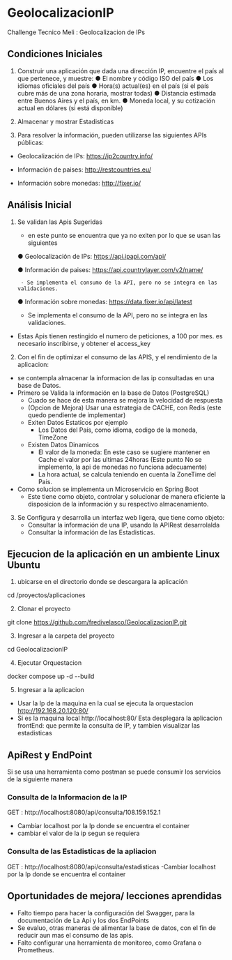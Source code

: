 # GeolocalizacionIP
Challenge Tecnico Meli : Geolocalizacion de IPs

## Condiciones Iniciales

1. Construir una aplicación que dada una dirección IP, encuentre el país al que pertenece, y
muestre:
● El nombre y código ISO del país
● Los idiomas oficiales del país
● Hora(s) actual(es) en el país (si el país cubre más de una zona horaria, mostrar
todas)
● Distancia estimada entre Buenos Aires y el país, en km.
● Moneda local, y su cotización actual en dólares (si está disponible)

2. Almacenar  y mostrar  Estadisticas

3. Para resolver la información, pueden utilizarse las siguientes APIs públicas:

- Geolocalización de IPs: https://ip2country.info/

- Información de paises: http://restcountries.eu/

- Información sobre monedas: http://fixer.io/



## Análisis Inicial 

1. Se validan las Apis Sugeridas
    * en este punto se encuentra que ya no exiten por lo que se usan las siguientes

    ● Geolocalización de IPs: https://api.ipapi.com/api/

    ● Información de paises: https://api.countrylayer.com/v2/name/

        - Se implementa el consumo de la API, pero no se integra en las validaciones.


    ● Información sobre monedas: https://data.fixer.io/api/latest

    - Se implementa el consumo de la API, pero no se integra en las validaciones.

* Estas Apis tienen restingido el numero de peticiones, a 100 por mes.  es necesario inscribirse, y obtener el access_key

2. Con el fin de optimizar el consumo de las APIS, y el rendimiento de la aplicacion:

* se contempla almacenar la informacion de las ip consultadas en una base de Datos.
* Primero se Valida la información en la base de Datos (PostgreSQL)
    - Cuado se hace de esta manera se mejora la velocidad de respuesta
    - (Opcion de Mejora) Usar una estrategia de CACHE, con Redis (este quedo pendiente de implementar)
    - Exiten Datos Estaticos por ejemplo
      - Los Datos del País, como idioma, codigo de la moneda, TimeZone
    - Existen Datos Dinamicos
        - El valor de la moneda: En este caso se sugiere mantener en Cache el valor por las ultimas 24horas (Este punto No se implemento, la api de monedas no funciona adecuamente)   
        - La hora actual, se calcula teniendo en cuenta la ZoneTime del Pais.
* Como solucion se implementa un Microservicio en Spring Boot
    - Este tiene como objeto, controlar y solucionar de manera eficiente la disposicion de la información y su respectivo almacenamiento.

3. Se Configura y desarrolla un interfaz web ligera, que tiene como objeto:
    - Consultar la información de una IP, usando la APIRest desarrolalda
    - Consultar la información de las Estadisticas.


## Ejecucion de la aplicación en un ambiente Linux Ubuntu

1. ubicarse en el directorio donde se descargara la aplicación 

  cd /proyectos/aplicaciones

2. Clonar el proyecto

 git clone https://github.com/fredivelasco/GeolocalizacionIP.git

3. Ingresar a la carpeta del proyecto

 cd GeolocalizacionIP

 4. Ejecutar Orquestacion  

   docker compose up -d --build

5. Ingresar a la aplicacion 
* Usar la Ip de la maquina en la cual se ejecuta  la orquestacion
  http://192.168.20.120:80/
* Si es la maquina local
  http://localhost:80/
Esta desplegara la aplicacion frontEnd: que permite la consulta de IP, y tambien visualizar las estadisticas

## ApiRest y EndPoint

Si se usa una herramienta como postman se puede  consumir los servicios de la siguiente manera

### Consulta de la Informacion de la IP
GET : http://localhost:8080/api/consulta/108.159.152.1

- Cambiar localhost por la Ip donde se encuentra el container
- cambiar el valor de la ip segun se requiera

### Consulta de las Estadisticas de la apliacion

GET : http://localhost:8080/api/consulta/estadisticas
 -Cambiar localhost por la Ip donde se encuentra el container

## Oportunidades de mejora/ lecciones aprendidas
- Falto tiempo para hacer la configuración del Swagger, para la documentación de La Api y los dos EndPoints
- Se evaluo, otras maneras de alimentar la base de datos, con el fin de reducir aun mas el consumo de las apis.
- Falto configurar una herramienta de monitoreo, como Grafana o Prometheus.



